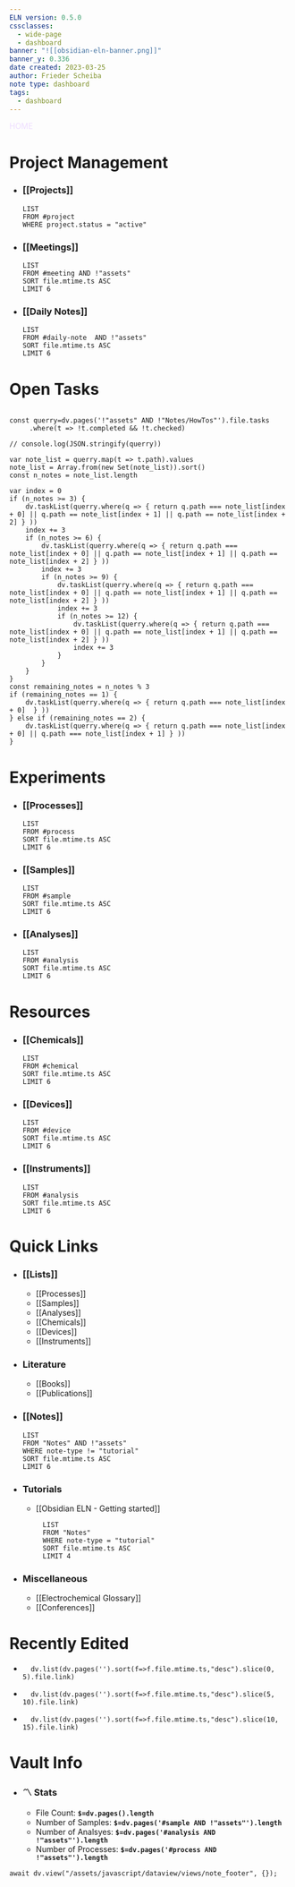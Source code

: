 ```yaml
---
ELN version: 0.5.0
cssclasses:
  - wide-page
  - dashboard
banner: "![[obsidian-eln-banner.png]]"
banner_y: 0.336
date created: 2023-03-25
author: Frieder Scheiba
note type: dashboard
tags:
  - dashboard
---
```


<div class="title" style="color:#edf">HOME</div>

# Project Management

- ### [[Projects]]
  ```dataview
  LIST
  FROM #project
  WHERE project.status = "active"
  ```

- ### [[Meetings]]
  ```dataview
  LIST
  FROM #meeting AND !"assets"
  SORT file.mtime.ts ASC
  LIMIT 6
  ```

- ### [[Daily Notes]]
  ```dataview
  LIST
  FROM #daily-note  AND !"assets"
  SORT file.mtime.ts ASC
  LIMIT 6
  ``` 

# Open Tasks

```dataviewjs

const querry=dv.pages('!"assets" AND !"Notes/HowTos"').file.tasks
     .where(t => !t.completed && !t.checked)

// console.log(JSON.stringify(querry))

var note_list = querry.map(t => t.path).values
note_list = Array.from(new Set(note_list)).sort()
const n_notes = note_list.length

var index = 0
if (n_notes >= 3) {
    dv.taskList(querry.where(q => { return q.path === note_list[index + 0] || q.path == note_list[index + 1] || q.path == note_list[index + 2] } ))
    index += 3
    if (n_notes >= 6) {
        dv.taskList(querry.where(q => { return q.path === note_list[index + 0] || q.path == note_list[index + 1] || q.path == note_list[index + 2] } ))
        index += 3
        if (n_notes >= 9) {
            dv.taskList(querry.where(q => { return q.path === note_list[index + 0] || q.path == note_list[index + 1] || q.path == note_list[index + 2] } ))
            index += 3
            if (n_notes >= 12) {
                dv.taskList(querry.where(q => { return q.path === note_list[index + 0] || q.path == note_list[index + 1] || q.path == note_list[index + 2] } ))
                index += 3
            }    
        }
    }
}
const remaining_notes = n_notes % 3
if (remaining_notes == 1) {
    dv.taskList(querry.where(q => { return q.path === note_list[index + 0]  } ))
} else if (remaining_notes == 2) {
    dv.taskList(querry.where(q => { return q.path === note_list[index + 0] || q.path === note_list[index + 1] } ))
}
```

# Experiments

- ### [[Processes]]
  ```dataview
  LIST
  FROM #process
  SORT file.mtime.ts ASC
  LIMIT 6
  ```

- ### [[Samples]]
  ```dataview
  LIST
  FROM #sample
  SORT file.mtime.ts ASC
  LIMIT 6
  ```

- ### [[Analyses]]
  ```dataview
  LIST
  FROM #analysis 
  SORT file.mtime.ts ASC
  LIMIT 6
  ```

# Resources

- ### [[Chemicals]]
  ```dataview
  LIST
  FROM #chemical
  SORT file.mtime.ts ASC
  LIMIT 6
  ```

- ### [[Devices]]
  ```dataview
  LIST
  FROM #device 
  SORT file.mtime.ts ASC
  LIMIT 6
  ```

- ### [[Instruments]]
  ```dataview
  LIST
  FROM #analysis 
  SORT file.mtime.ts ASC
  LIMIT 6
  ```

# Quick Links

- ### [[Lists]]
	- [[Processes]]
	- [[Samples]]
	- [[Analyses]]
	- [[Chemicals]]
	- [[Devices]]
	- [[Instruments]]

- ### Literature
	 - [[Books]]
	 - [[Publications]]

- ### [[Notes]]
  ```dataview
  LIST
  FROM "Notes" AND !"assets"
  WHERE note-type != "tutorial"
  SORT file.mtime.ts ASC
  LIMIT 6
  ```

- ### Tutorials
   - [[Obsidian ELN - Getting started]]
   ```dataview
        LIST
        FROM "Notes"
        WHERE note-type = "tutorial"
        SORT file.mtime.ts ASC
        LIMIT 4
   ``` 

- ### Miscellaneous
	 - [[Electrochemical Glossary]]
	 - [[Conferences]]


# Recently Edited

- 
  ```dataviewjs
    dv.list(dv.pages('').sort(f=>f.file.mtime.ts,"desc").slice(0, 5).file.link)
   ```

- 
  ```dataviewjs
    dv.list(dv.pages('').sort(f=>f.file.mtime.ts,"desc").slice(5, 10).file.link)
   ```

- 
  ```dataviewjs
    dv.list(dv.pages('').sort(f=>f.file.mtime.ts,"desc").slice(10, 15).file.link)
   ```



# Vault Info

- ### 〽️ Stats
	-  File Count: **`$=dv.pages().length`**
	-  Number of Samples: **`$=dv.pages('#sample AND !"assets"').length`**
	-  Number of Analsyes: **`$=dv.pages('#analysis AND !"assets"').length`**
	-  Number of Processes: **`$=dv.pages('#process AND !"assets"').length`**



```dataviewjs
await dv.view("/assets/javascript/dataview/views/note_footer", {});
```
